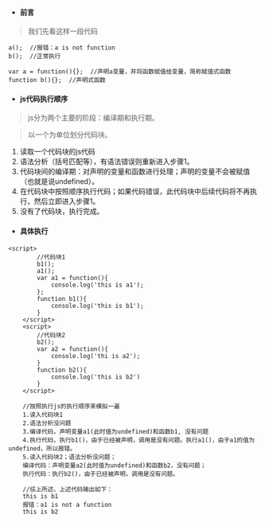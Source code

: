 - #### 前言
> 我们先看这样一段代码
```
a();  //报错：a is not function
b();  //正常执行

var a = function(){};  //声明a变量，并将函数赋值给变量，简称赋值式函数
function b(){};  //声明式函数
```

- #### js代码执行顺序
> js分为两个主要的阶段：编译期和执行期。

> 以一个<script></script>为单位划分代码块。

1. 读取一个代码块的js代码
2. 语法分析（括号匹配等），有语法错误则重新进入步骤1。
3. 代码块间的编译期：对声明的变量和函数进行处理；声明的变量不会被赋值（也就是说undefined）。
4. 在代码块中按照顺序执行代码；如果代码错误，此代码块中后续代码将不再执行，然后立即进入步骤1。
5. 没有了代码块，执行完成。

- #### 具体执行
```
<script>
        //代码块1
        b1();
        a1();
        var a1 = function(){
            console.log('this is a1');
        };
        function b1(){
            console.log('this is b1');
        }
    </script>
    <script>
        //代码块2
        b2();
        var a2 = function(){
            console.log('thi is a2');
        }
        function b2(){
            console.log('this is b2')
        }
    </script>
    
    //按照执行js的执行顺序来模拟一遍
    1.读入代码块1
    2.语法分析没问题
    3.编译代码，声明变量a1(此时值为undefined)和函数b1, 没有问题
    4.执行代码，执行b1()，由于已经被声明，调用是没有问题。执行a1()，由于a1的值为undefined，所以报错。
    5.读入代码块2；语法分析没问题；
    编译代码：声明变量a2(此时值为undefined)和函数b2，没有问题；
    执行代码：执行b2()，由于已经被声明，调用是没有问题。
    
    //综上所述，上述代码输出如下：
    this is b1
    报错：a1 is not a function
    this is b2
```